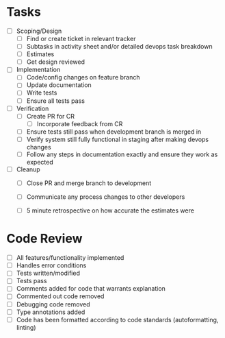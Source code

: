 # Tasks
* [ ] Scoping/Design
  - [ ] Find or create ticket in relevant tracker
  - [ ] Subtasks in activity sheet and/or detailed devops task breakdown
  - [ ] Estimates
  - [ ] Get design reviewed
* [ ] Implementation
  - [ ] Code/config changes on feature branch
  - [ ] Update documentation
  - [ ] Write tests
  - [ ] Ensure all tests pass
* [ ] Verification
  - [ ] Create PR for CR
    - [ ] Incorporate feedback from CR
  - [ ] Ensure tests still pass when development branch is merged in
  - [ ] Verify system still fully functional in staging after making devops changes
  - [ ] Follow any steps in documentation exactly and ensure they work as expected
* [ ] Cleanup
  - [ ] Close PR and merge branch to development
  - [ ] Communicate any process changes to other developers
  - [ ] 5 minute retrospective on how accurate the estimates were


# Code Review
- [ ] All features/functionality implemented
- [ ] Handles error conditions
- [ ] Tests written/modified
- [ ] Tests pass
- [ ] Comments added for code that warrants explanation
- [ ] Commented out code removed
- [ ] Debugging code removed
- [ ] Type annotations added
- [ ] Code has been formatted according to code standards (autoformatting, linting)
